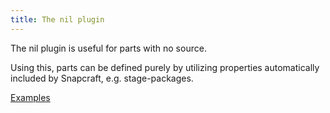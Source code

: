 ```yaml
---
title: The nil plugin
---
```


The nil plugin is useful for parts with no source.

Using this, parts can be defined purely by utilizing properties automatically
included by Snapcraft, e.g. stage-packages.

[Examples](https://github.com/search?o=desc&q=filename%3Asnapcraft.yaml+%22plugin%3A+nil%22+&s=indexed&type=Code&utf8=%E2%9C%93)